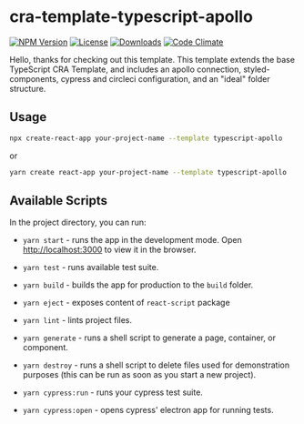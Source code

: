 # cra-template-typescript-apollo

[![NPM Version](https://img.shields.io/npm/v/cra-template-typescript-apollo?color=red&style=flat-square)](https://img.shields.io/npm/v/cra-template-typescript-apollo?color=red&style=flat-square)
[![License](https://img.shields.io/github/license/taylorosbourne/cra-template-typescript-apollo?color=blue&style=flat-square)](https://img.shields.io/github/license/taylorosbourne/cra-template-typescript-apollo?color=blue&style=flat-square)
[![Downloads](https://img.shields.io/npm/dt/cra-template-typescript-apollo?color=green&style=flat-square)](https://img.shields.io/npm/dt/cra-template-typescript-apollo?color=green&style=flat-square)
[![Code Climate](https://img.shields.io/codeclimate/maintainability/taylorosbourne/cra-template-typescript-apollo?style=flat-square)](https://img.shields.io/codeclimate/maintainability/taylorosbourne/cra-template-typescript-apollo?style=flat-square)

Hello, thanks for checking out this template. This template extends the base TypeScript CRA Template, and includes an apollo connection, styled-components, cypress and circleci configuration, and an "ideal" folder structure.

## Usage

```bash
npx create-react-app your-project-name --template typescript-apollo
```

or

```bash
yarn create react-app your-project-name --template typescript-apollo
```

## Available Scripts

In the project directory, you can run:

- `yarn start` - runs the app in the development mode. Open [http://localhost:3000](http://localhost:3000) to view it in the browser.

- `yarn test` - runs available test suite.

- `yarn build` - builds the app for production to the `build` folder.

- `yarn eject` - exposes content of `react-script` package

- `yarn lint` - lints project files.

- `yarn generate` - runs a shell script to generate a page, container, or component.
- `yarn destroy` - runs a shell script to delete files used for demonstration purposes (this can be run as soon as you start a new project).
- `yarn cypress:run` - runs your cypress test suite.
- `yarn cypress:open` - opens cypress' electron app for running tests. 
